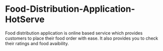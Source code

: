 # Food-Distribution-Application-HotServe
Food distribution application is online based service which provides customers to place their food order with ease.
It also provides you to check their ratings and food avaibility.

